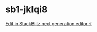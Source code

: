 # sb1-jklqi8

[Edit in StackBlitz next generation editor ⚡️](https://stackblitz.com/~/github.com/grachzyyy/sb1-jklqi8)